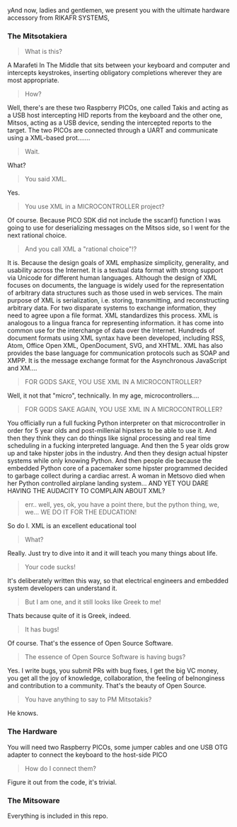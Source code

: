 yAnd now, ladies and gentlemen, we present you with the ultimate hardware accessory
from RIKAFR SYSTEMS,

### The Mitsotakiera

> What is this?

A Marafeti In The Middle that sits between your keyboard and computer and intercepts keystrokes, inserting obligatory completions wherever they are most appropriate.

> How?

Well, there's are these two Raspberry PICOs, one called Takis and acting as a USB host intercepting HID reports from the keyboard and the other one, Mitsos, acting as a USB device, sending the intercepted reports to the target. The two PICOs are connected through a UART and communicate using a XML-based prot.......

> Wait.

What?

> You said XML.

Yes.

> You use XML in a MICROCONTROLLER project?

Of course. Because PICO SDK did not include the sscanf() function I was going to use for deserializing messages on the Mitsos side, so I went for the next rational choice.

> And you call XML a "rational choice"!?

It is. Because the design goals of XML emphasize simplicity, generality, and usability across the Internet. It is a textual data format with strong support via Unicode for different human languages. Although the design of XML focuses on documents, the language is widely used for the representation of arbitrary data structures such as those used in web services. The main purpose of XML is serialization, i.e. storing, transmitting, and reconstructing arbitrary data. For two disparate systems to exchange information, they need to agree upon a file format. XML standardizes this process. XML is analogous to a lingua franca for representing information. it has come into common use for the interchange of data over the Internet. Hundreds of document formats using XML syntax have been developed, including RSS, Atom, Office Open XML, OpenDocument, SVG, and XHTML. XML has also provides the base language for communication protocols such as SOAP and XMPP. It is the message exchange format for the Asynchronous JavaScript and XM....

> FOR GODS SAKE, YOU USE XML IN A MICROCONTROLLER?

Well, it not that "micro", technically. In my age, microcontrollers....

> FOR GODS SAKE AGAIN, YOU USE XML IN A MICROCONTROLLER?

You officially run a full fucking Python interpreter on that microcontroller in order for 5 year olds and post-millenial hipsters to be able to use it. And then they think they can do things like signal processing and real time scheduling in a fucking interpreted language. And then the 5 year olds grow up and take hipster jobs in the industry. And then they design actual hipster systems while only knowing Python. And then people die because the embedded Python core of a pacemaker some hipster programmed decided to garbage collect during a cardiac arrest. A woman in Metsovo died when her Python controlled airplane landing system... AND YET YOU DARE HAVING THE AUDACITY TO COMPLAIN ABOUT XML?

> err.. well, yes, ok, you have a point there, but the python thing, we, we... WE DO IT FOR THE EDUCATION!

So do I. XML is an excellent educational tool

> What?

Really. Just try to dive into it and it will teach you many things about life.

> Your code sucks!

It's deliberately written this way, so that electrical engineers and embedded system developers can understand it.

> But I am one, and it still looks like Greek to me!

Thats because quite of it is Greek, indeed.

> It has bugs!

Of course. That's the essence of Open Source Software.

> The essence of Open Source Software is having bugs?

Yes. I write bugs, you submit PRs with bug fixes, I get the big VC money, you get all the joy of knowledge, collaboration, the feeling of belnonginess and contribution to a community. That's the beauty of Open Source.

> You have anything to say to PM Mitsotakis?

He knows.

### The Hardware

You will need two Raspberry PICOs, some jumper cables and one USB OTG adapter to connect the keyboard to the host-side PICO 

> How do I connect them? 

Figure it out from the code, it's trivial.

### The Mitsoware

Everything is included in this repo. 